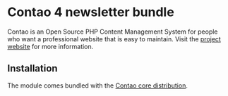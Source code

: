Contao 4 newsletter bundle
==========================

Contao is an Open Source PHP Content Management System for people who want a
professional website that is easy to maintain. Visit the [project website][1]
for more information.


Installation
------------

The module comes bundled with the [Contao core distribution][2].


[1]: https://contao.org
[2]: https://github.com/contao/contao
